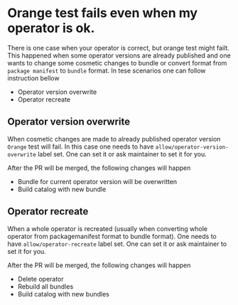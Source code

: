 # Orange test fails even when my operator is ok. 
There is one case when your operator is correct, but orange test might failt. This happened when some operator versions are already published and one wants to change
some cosmetic changes to bundle or convert format from `package manifest` to `bundle` format. In tese scenarios one can follow instruction bellow

- Operator version overwrite
- Operator recreate

## Operator version overwrite
When cosmetic changes are made to already published operator version `Orange` test will fail. In this case one needs to have `allow/operator-version-overwrite` label set. One can set it or ask maintainer to set it for you.

After the PR will be merged, the following changes will happen

- Bundle for current operator version will be overwritten
- Build catalog with new bundle

## Operator recreate
When a whole operator is recreated (usually when converting whole operator from packagemanifest format to bundle format). One needs to have `allow/operator-recreate` label set. One can set it or ask maintainer to set it for you.

After the PR will be merged, the following changes will happen

- Delete operator
- Rebuild all bundles
- Build catalog with new bundles
